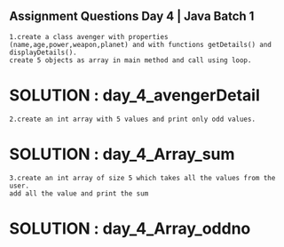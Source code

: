 ## Assignment Questions Day 4 | Java Batch 1
    1.create a class avenger with properties (name,age,power,weapon,planet) and with functions getDetails() and displayDetails(). 
    create 5 objects as array in main method and call using loop.
  # SOLUTION : day_4_avengerDetail
    
    2.create an int array with 5 values and print only odd values.
  # SOLUTION : day_4_Array_sum
    
  
    3.create an int array of size 5 which takes all the values from the user. 
    add all the value and print the sum
  # SOLUTION : day_4_Array_oddno
